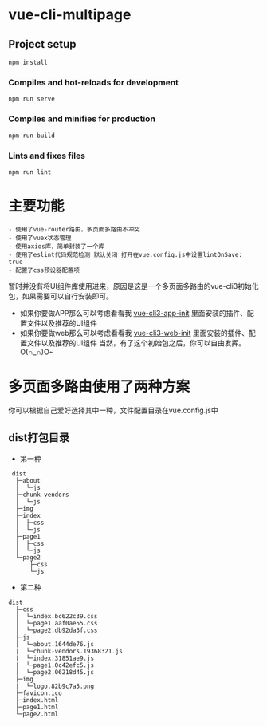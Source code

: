 # vue-cli-multipage

## Project setup
```
npm install
```

### Compiles and hot-reloads for development
```
npm run serve
```

### Compiles and minifies for production
```
npm run build
```

### Lints and fixes files
```
npm run lint
```

# 主要功能

```
- 使用了vue-router路由，多页面多路由不冲突
- 使用了vuex状态管理
- 使用axios库，简单封装了一个库
- 使用了eslint代码规范检测 默认关闭 打开在vue.config.js中设置lintOnSave: true
- 配置了css预设器配置项
```
  暂时并没有将UI组件库使用进来，原因是这是一个多页面多路由的vue-cli3初始化包，如果需要可以自行安装即可。
- 如果你要做APP那么可以考虑看看我 [vue-cli3-app-init](https://github.com/bonjour520/vue-cli3-app-init) 里面安装的插件、配置文件以及推荐的UI组件
- 如果你要做web那么可以考虑看看我 [vue-cli3-web-init](https://github.com/bonjour520/vue-cli3-web-init) 里面安装的插件、配置文件以及推荐的UI组件
  当然，有了这个初始包之后，你可以自由发挥。O(∩_∩)O~

# 多页面多路由使用了两种方案  

  你可以根据自己爱好选择其中一种，文件配置目录在vue.config.js中
  
## dist打包目录
- 第一种

```
 dist
  ├─about
  │  └─js
  ├─chunk-vendors
  │  └─js
  ├─img
  ├─index
  │  ├─css
  │  └─js
  ├─page1
  │  ├─css
  │  └─js
  └─page2
      ├─css
      └─js
```
- 第二种

```
dist
  ├─css
  │  └─index.bc622c39.css
  │  └─page1.aaf0ae55.css
  │  └─page2.db92da3f.css
  ├─js
  |  └─about.1644de76.js
  |  └─chunk-vendors.19368321.js
  |  └─index.31851ae9.js
  |  └─page1.0c42efc5.js
  |  └─page2.06218d45.js
  ├─img
  |  └─logo.82b9c7a5.png
  ├─favicon.ico
  ├─index.html
  ├─page1.html
  └─page2.html
```